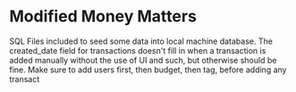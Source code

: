 # Modified Money Matters

SQL Files included to seed some data into local machine database. The created_date field for transactions doesn't fill in when a transaction is added manually without the use of UI and such, but otherwise should be fine. Make sure to add users first, then budget, then tag, before adding any transact
